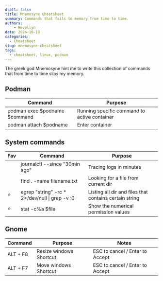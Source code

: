 ```yaml
---
draft: false
title: Mnemosyne Cheatsheet
summary: Commands that fails to memory from time to time.
authors:
    - Hevellyn
date: 2024-10-10
categories:
  - Cheatsheet
slug: mnemosyne-cheatsheet
tags:
  - cheatsheet, linux, podman
---
```


The greek god Mnemosyne hint me to write this collection of commands that from time to time slips my memory.
<!-- more -->

## Podman

| Command | Purpose |
|---|---|
|podman exec $podname $command | Running specific command to active container |
|podman attach $podname | Enter container |

## System commands
|Fav | Command | Purpose |
|---|---|---|
| | journalctl --since "30min ago"|Tracing logs in minutes |
| | find . -name filename.txt | Looking for a file from current dir |
|⭐| egrep "string" -rc * 2>/dev/null \| grep -v :0 | Listing all dir and files that contains certain string |
|⭐| stat -c%a $file | Show the numerical permission values |

## Gnome
| Command | Purpose | Notes |
|---|---|---|
|ALT + F8 | Resize windows Shortcut| ESC to cancel / Enter to Accept |
|ALT + F7 | Move windows Shortcut | ESC to cancel / Enter to Accept |
